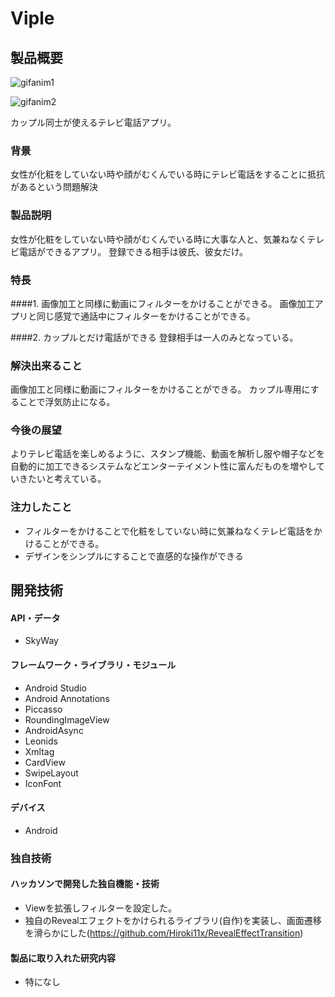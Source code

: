 # Viple
## 製品概要

![gifanim1](https://github.com/jphacks/TK_11/blob/master/anim.gif)

![gifanim2](https://github.com/jphacks/TK_11/blob/master/anim2.gif)

カップル同士が使えるテレビ電話アプリ。
### 背景
女性が化粧をしていない時や顔がむくんでいる時にテレビ電話をすることに抵抗があるという問題解決
### 製品説明
女性が化粧をしていない時や顔がむくんでいる時に大事な人と、気兼ねなくテレビ電話ができるアプリ。
登録できる相手は彼氏、彼女だけ。
### 特長
####1. 画像加工と同様に動画にフィルターをかけることができる。
画像加工アプリと同じ感覚で通話中にフィルターをかけることができる。

####2. カップルとだけ電話ができる
登録相手は一人のみとなっている。

### 解決出来ること
画像加工と同様に動画にフィルターをかけることができる。
カップル専用にすることで浮気防止になる。

### 今後の展望
よりテレビ電話を楽しめるように、スタンプ機能、動画を解析し服や帽子などを自動的に加工できるシステムなどエンターテイメント性に富んだものを増やしていきたいと考えている。

### 注力したこと
* フィルターをかけることで化粧をしていない時に気兼ねなくテレビ電話をかけることができる。
* デザインをシンプルにすることで直感的な操作ができる

## 開発技術
#### API・データ
* SkyWay

#### フレームワーク・ライブラリ・モジュール
* Android Studio
* Android Annotations
* Piccasso
* RoundingImageView
* AndroidAsync
* Leonids
* Xmltag
* CardView
* SwipeLayout
* IconFont

#### デバイス
* Android

### 独自技術
#### ハッカソンで開発した独自機能・技術
* Viewを拡張しフィルターを設定した。 
* 独自のRevealエフェクトをかけられるライブラリ(自作)を実装し、画面遷移を滑らかにした(https://github.com/Hiroki11x/RevealEffectTransition)

#### 製品に取り入れた研究内容
* 特になし
